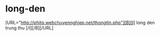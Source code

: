 long-den
========
[URL="http://phitq.webchuyennghiep.net/thongtin.php"][B][I] long  den trung thu [/I][/B][/URL]

